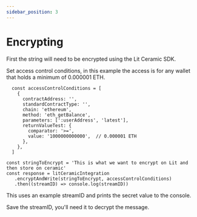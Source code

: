 ```yaml
---
sidebar_position: 3
---
```


# Encrypting

First the string will need to be encrypted using the Lit Ceramic SDK.

Set access control conditions, in this example the access is for any wallet that holds a minimum of 0.000001 ETH.

```
  const accessControlConditions = [
    {
      contractAddress: '',
      standardContractType: '',
      chain: 'ethereum',
      method: 'eth_getBalance',
      parameters: [':userAddress', 'latest'],
      returnValueTest: {
        comparator: '>=',
        value: '1000000000000',  // 0.000001 ETH
      },
    },
  ]
  ```

```
const stringToEncrypt = 'This is what we want to encrypt on Lit and then store on ceramic'
const response = litCeramicIntegration
   .encryptAndWrite(stringToEncrypt, accessControlConditions)
   .then((streamID) => console.log(streamID))
```

This uses an example streamID and prints the secret value to the console.

Save the streamID, you'll need it to decrypt the message.

